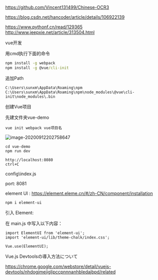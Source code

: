 https://github.com/Vincent131499/Chinese-OCR3

https://blog.csdn.net/hancoder/article/details/106922139

https://www.pythonf.cn/read/129365
http://www.jeepxie.net/article/313504.html

vue开发

用cmd执行下面的命令

```cmd
npm install -g webpack
npm install -g @vue/cli-init
```



追加Path

```
C:\Users\sunxm\AppData\Roaming\npm
C:\Users\sunxm\AppData\Roaming\npm\node_modules\@vue\cli-init\node_modules\.bin
```



创建Vue项目

先建文件夹vue-demo

```
vue init webpack vue项目名
```

![image-20200912202758647](vue开发.assets/image-20200912202758647.png)



```
cd vue-demo
npm run dev

http://localhost:8080
ctrl+C
```



config\index.js

port: 8081



element UI : https://element.eleme.cn/#/zh-CN/component/installation

```
npm i element-ui
```

引入 Element:

在 main.js 中写入以下内容：

```
import ElementUI from 'element-ui';
import 'element-ui/lib/theme-chalk/index.css';

Vue.use(ElementUI);
```



Vue.js Devtoolsの導入方法について

https://chrome.google.com/webstore/detail/vuejs-devtools/nhdogjmejiglipccpnnnanhbledajbpd/related









